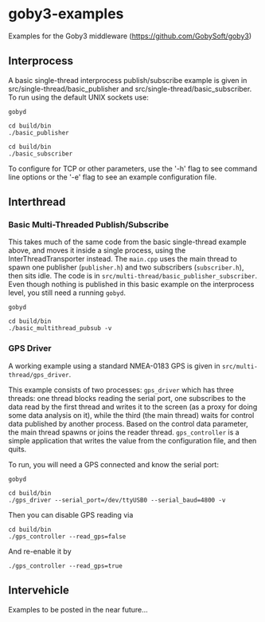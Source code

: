 # goby3-examples
Examples for the Goby3 middleware (https://github.com/GobySoft/goby3)

## Interprocess
A basic single-thread interprocess publish/subscribe example is given in src/single-thread/basic_publisher and src/single-thread/basic_subscriber. To run using the default UNIX sockets use:
```
gobyd
```
```
cd build/bin
./basic_publisher
```
```
cd build/bin
./basic_subscriber
```
To configure for TCP or other parameters, use the '-h' flag to see command line options or the '-e' flag to see an example configuration file.

## Interthread

### Basic Multi-Threaded Publish/Subscribe 

This takes much of the same code from the basic single-thread example above, and moves it inside a single process, using the InterThreadTransporter instead. The ```main.cpp``` uses the main thread to spawn one publisher (```publisher.h```) and two subscribers (```subscriber.h```), then sits idle. The code is in ```src/multi-thread/basic_publisher_subscriber```. Even though nothing is published in this basic example on the interprocess level, you still need a running ```gobyd```.

```
gobyd
```

```
cd build/bin
./basic_multithread_pubsub -v
```


### GPS Driver
A working example using a standard NMEA-0183 GPS is given in ```src/multi-thread/gps_driver```.

This example consists of two processes: ```gps_driver``` which has three threads: one thread blocks reading the serial port, one subscribes to the data read by the first thread and writes it to the screen (as a proxy for doing some data analysis on it), while the third (the main thread) waits for control data published by another process. Based on the control data parameter, the main thread spawns or joins the reader thread. ```gps_controller``` is a simple application that writes the value from the configuration file, and then quits.

To run, you will need a GPS connected and know the serial port:
```
gobyd
```

```
cd build/bin
./gps_driver --serial_port=/dev/ttyUSB0 --serial_baud=4800 -v
```

Then you can disable GPS reading via
```
cd build/bin
./gps_controller --read_gps=false
```

And re-enable it by 
```
./gps_controller --read_gps=true
```


## Intervehicle
Examples to be posted in the near future...
